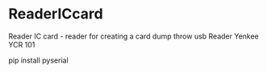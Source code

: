 # ReaderICcard
Reader IC card - reader for creating a card dump throw usb Reader Yenkee YCR 101

pip install pyserial
